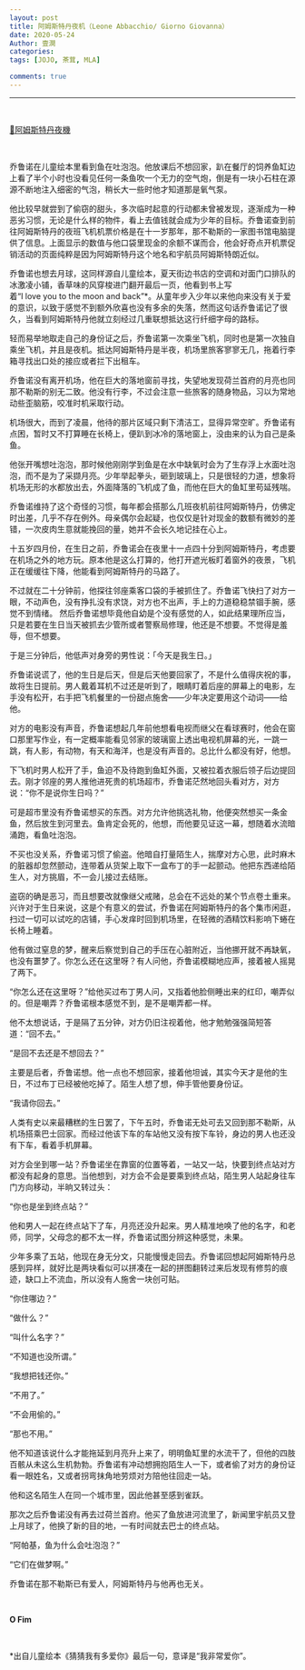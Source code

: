 ```yaml
---
layout: post
title: 阿姆斯特丹夜机（Leone Abbacchio/ Giorno Giovanna）
date: 2020-05-24
Author: 壹澗
categories: 
tags: [JOJO, 茶茸, MLA]

comments: true
--- 
```


***

<br/>

[🎵阿姆斯特丹夜機](https://www.youtube.com/watch?v=PA9PJHjr7ZY "阿姆斯特丹夜機")

<br/>

乔鲁诺在儿童绘本里看到鱼在吐泡泡。他放课后不想回家，趴在餐厅的饲养鱼缸边上看了半个小时也没看见任何一条鱼吹一个无力的空气炮，倒是有一块小石柱在源源不断地注入细密的气泡，稍长大一些时他才知道那是氧气泵。

他比较早就尝到了偷窃的甜头，多次临时起意的行动都未曾被发现，逐渐成为一种恶劣习惯，无论是什么样的物件，看上去值钱就会成为少年的目标。乔鲁诺查到前往阿姆斯特丹的夜班飞机机票价格是在十一岁那年，那不勒斯的一家图书馆电脑提供了信息。上面显示的数值与他口袋里现金的余额不谋而合，他会好奇点开机票促销活动的页面纯粹是因为阿姆斯特丹这个地名和宇航员阿姆斯特朗近似。

乔鲁诺也想去月球，这同样源自儿童绘本，夏天街边书店的空调和对面门口排队的冰激凌小铺，香草味的风穿梭进门翻开最后一页，他看到书上写着“I love you to the moon and back”*。从童年步入少年以来他向来没有关于爱的意识，以致于感觉不到额外欣喜也没有多余的失落，然而这句话乔鲁诺记了很久，当看到阿姆斯特丹他就立刻经过几重联想抵达这行纤细字母的路标。

轻而易举地取走自己的身份证之后，乔鲁诺第一次乘坐飞机，同时也是第一次独自乘坐飞机，并且是夜机。抵达阿姆斯特丹是半夜，机场里旅客寥寥无几，拖着行李箱寻找出口处的接应或者拦下出租车。

乔鲁诺没有离开机场，他在巨大的落地窗前寻找，失望地发现荷兰首府的月亮也同那不勒斯的别无二致。他没有行李，不过会注意一些旅客的随身物品，习以为常地动些歪脑筋，咬准时机采取行动。

机场很大，而到了凌晨，他待的那片区域只剩下清洁工，显得异常空旷。乔鲁诺有点困，暂时又不打算睡在长椅上，便趴到冰冷的落地窗上，没由来的认为自己是条鱼。

他张开嘴想吐泡泡，那时候他刚刚学到鱼是在水中缺氧时会为了生存浮上水面吐泡泡，而不是为了采撷月亮。少年举起拳头，砸到玻璃上，只是很轻的力道，想象将机场无形的水都放出去，外面降落的飞机成了鱼，而他在巨大的鱼缸里苟延残喘。

乔鲁诺维持了这个奇怪的习惯，每年都会搭那么几班夜机前往阿姆斯特丹，仿佛定时出差，几乎不存在例外。母亲偶尔会起疑，也仅仅是针对现金的数额有微妙的差错，一次皮肉生意就能挽回的量，她并不会长久地记挂在心上。

十五岁四月份，在生日之前，乔鲁诺会在夜里十一点四十分到阿姆斯特丹，考虑要在机场之外的地方玩。原本他是这么打算的，他打开遮光板盯着窗外的夜景，飞机正在缓缓往下降，他能看到阿姆斯特丹的马路了。

不过就在二十分钟前，他探往邻座乘客口袋的手被抓住了。乔鲁诺飞快扫了对方一眼，不动声色，没有挣扎没有求饶，对方也不出声，手上的力道稳稳禁锢手腕，感觉不到情绪。
然后乔鲁诺想毕竟他自幼是个没有感觉的人，如此结果理所应当，只是若要在生日当天被抓去少管所或者警察局修理，他还是不想要。不觉得是羞辱，但不想要。

于是三分钟后，他低声对身旁的男性说：「今天是我生日。」

乔鲁诺说谎了，他的生日是后天，但是后天他要回家了，不是什么值得庆祝的事，故将生日提前。男人戴着耳机不过还是听到了，眼睛盯着后座的屏幕上的电影，左手没有松开，右手把飞机餐里的一份甜点施舍——少年决定要用这个动词——给他。

对方的电影没有声音，乔鲁诺想起几年前他想看电视而继父在看球赛时，他会在窗口那里写作业，有一定概率能看见邻家的玻璃窗上透出电视机屏幕的光，一跳一跳，有人影，有动物，有天和海洋，也是没有声音的。总比什么都没有好，他想。

下飞机时男人松开了手，鱼迫不及待跑到鱼缸外面，又被拉着衣服后领子后边提回去。刚才邻座的男人推他进死贵的机场超市，乔鲁诺茫然地回头看对方，对方说：“你不是说你生日吗？”

可是超市里没有乔鲁诺想买的东西。对方允许他挑选礼物，他便突然想买一条金鱼，然后放生到河里去。鱼肯定会死的，他想，而他要见证这一幕，想随着水流暗涌跑，看鱼吐泡泡。

不买也没关系，乔鲁诺习惯了偷盗。他暗自打量陌生人，揣摩对方心思，此时麻木的脏器却忽然颤动，连带着从货架上取下一盒布丁的手一起颤动。他把东西递给陌生人，对方挑眉，不一会儿接过去结账。

盗窃的确是恶习，而且想要改就像继父戒赌，总会在不远处的某个节点卷土重来。兴许对于生日来说，这是个有意义的尝试，乔鲁诺在阿姆斯特丹的各个集市闲逛，扫过一切可以试吃的店铺，手心发痒时回到机场里，在轻微的酒精饮料影响下蜷在长椅上睡着。

他有做过窒息的梦，醒来后察觉到自己的手压在心脏附近，当他挪开就不再缺氧，也没有噩梦了。你怎么还在这里呀？有人问他，乔鲁诺模糊地应声，接着被人摇晃了两下。

“你怎么还在这里呀？”给他买过布丁男人问，又指着他脸侧睡出来的红印，嘲弄似的。但是嘲弄？乔鲁诺根本感觉不到，是不是嘲弄都一样。

他不太想说话，于是隔了五分钟，对方仍旧注视着他，他才勉勉强强简短答道：“回不去。”

“是回不去还是不想回去？”

主要是后者，乔鲁诺想。他一点也不想回家，接着他坦诚，其实今天才是他的生日，不过布丁已经被他吃掉了。陌生人想了想，伸手管他要身份证。

“我请你回去。”

人类有史以来最糟糕的生日罢了，下午五时，乔鲁诺无处可去又回到那不勒斯，从机场搭乘巴士回家。而经过他该下车的车站他又没有按下车铃，身边的男人也还没有下车，看着手机屏幕。

对方会坐到哪一站？乔鲁诺坐在靠窗的位置等着，一站又一站，快要到终点站对方都没有起身的意思。当他想到，对方会不会是要乘到终点站，陌生男人站起身往车门方向移动，半晌又转过头：

“你也是坐到终点站？”

他和男人一起在终点站下了车，月亮还没升起来。男人精准地唤了他的名字，和老师，同学，父母念的都不太一样，乔鲁诺试图分辨这种感觉，未果。

少年多乘了五站，他现在身无分文，只能慢慢走回去。乔鲁诺回想起阿姆斯特丹总感到异样，就好比是两块看似可以拼凑在一起的拼图翻转过来后发现有修剪的痕迹，缺口上不流血，所以没有人施舍一块创可贴。

“你住哪边？”

“做什么？”

“叫什么名字？”

“不知道也没所谓。”

“我想把钱还你。”

“不用了。”

“不会用偷的。”

“那也不用。”

他不知道该说什么才能拖延到月亮升上来了，明明鱼缸里的水流干了，但他的四肢百骸从未这么生机勃勃。乔鲁诺有冲动想拥抱陌生人一下，或者偷了对方的身份证看一眼姓名，又或者拐弯抹角地劳烦对方陪他往回走一站。

他和这名陌生人在同一个城市里，因此他甚至感到雀跃。

那次之后乔鲁诺没有再去过荷兰首府。他买了鱼放进河流里了，新闻里宇航员又登上月球了，他换了新的目的地，一有时间就去巴士的终点站。

“阿帕基，鱼为什么会吐泡泡？”

“它们在做梦啊。”

乔鲁诺在那不勒斯已有爱人，阿姆斯特丹与他再也无关。

<br/>

**O Fim**

<br/>

*出自儿童绘本《猜猜我有多爱你》最后一句，意译是“我非常爱你”。
